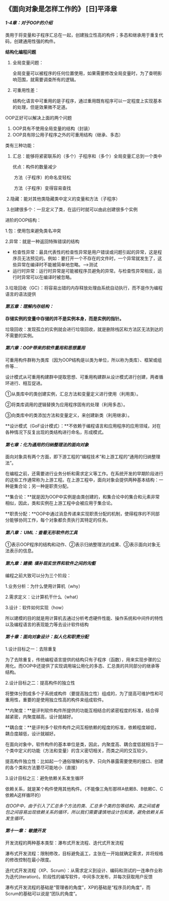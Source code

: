 ## 《面向对象是怎样工作的》   [日]平泽章

#### *1-4章：对于OOP的介绍*

类用于将变量和子程序汇总在一起，创建独立性高的构件；多态和继承用于重复代码，创建通用性强的构件。

**结构化编程问题**

1. 全局变量问题：

   全局变量可以被程序的任何位置使用，如果需要修改全局变量时，为了查明影响范围，就需要调查所有的逻辑。

2. 可重用性差：

   结构化语言中可重用的是子程序，通过重用既有程序可以一定程度上实现基本的处理，但是效果微不足道。

OOP正好可以解决上面的两个问题

1. OOP具有不使用全局变量的结构（封装）
2. OOP具有除公用子程序之外的可重用结构（继承、多态）



类有三种功能：

1. 汇总：能够将紧密联系的（多个）子程序和（多个）全局变量汇总到一个类中

   优点：构件的数量减少

   ​			方法（子程序）的命名变轻松

   ​			方法（子程序）变得容易查找

​    2.隐藏：能对其他类隐藏类中定义的变量和方法（子程序）

​	3.创建很多个：一旦定义了类，在运行时就可以由此创建很多个实例



进阶的OOP结构：

1.包：使用包来避免类名冲突

2.异常：就是一种返回特殊错误的结构

- 检查性异常：最具代表性的检查性异常是用户错误或问题引起的异常，这是程序员无法预见的。例如：要打开一个不存在的文件时，一个异常就发生了，这些异常在编译时不能被简单地忽略。—>测试
- 运行时异常：运行时异常是可能被程序员避免的异常。与检查性异常相反，运行时异常可以在编译时被忽略。

3.垃圾回收（GC）：将容易出错的内存释放处理由系统自动执行，而不是作为编程语言的语法提供



#### *第五章：理解内存结构：*

**存储实例的变量中存储的并不是实例本身，而是实例的指针。**

垃圾回收：发现孤立的实例就会进行垃圾回收，就是删除栈区和方法区无法到达的不需要的实例。



#### *第六章：OOP带来的软件重用和思想重用*

可重用构件群称为类库（因为OOP结构是以类为单位，所以称为类库）、框架或组件等...

设计模式从可重用构建群中提取思想、可重用构建群从设计模式进行创建，两者循环进行、相互促进。

①从类库中的类创建实例，汇总方法和变量定义进行使用（利用类）。

②将类库调用的逻辑替换为应用程序固有的处理（利用多态）。

③向类库中的类添加方法和变量定义，来创建新类（利用继承）。

**设计模式（GoF设计模式）：**不依赖于编程语言和应用程序的应用领域，对在各种情况下反复出现的类结构进行命名，形成模式。



#### *第七章：化为通用的归纳整理法的面向对象*

面向对象具有两个方面，即下游工程的“编程技术”和上游工程的“通用的归纳整理法”。

在编程之前，还需要进行业务分析和需求定义等工作。在系统开发的早期阶段进行的这些工作通常称为上游工程。在上游工程中，面向对象会提供两种基本结构：一种是集合论；另一种是职责分配。

**集合论：**就是因为OOP中实例是由类创建的，和集合论中的集合和元素非常相似，因此，类和实例在上游工程中会被应用于集合论。

**职责分配：**OOP中通过消息传递来实现职责分配的机制，使得程序的不同部分能够协同工作，每个对象都负责执行其特定的任务。



#### *第八章： UML：查看无形软件的工具*

①表示OOP程序的结构和动作、②表示归纳整理法的成果、③表示面向对象无法表示的信息。



#### *第九章：建模: 填补现实世界和软件之间的沟壑*

编程之前大致可以分为三个阶段：

1.业务分析：为什么使用计算机（why）

2.需求定义：让计算机干什么（what）

3.设计：软件如何实现（how）

所以建模的目的就是用计算机去通过分析考虑硬件性能、操作系统和中间件的特性以及编程语言的表现能力等去设计软件结构

#### *第十章：面向对象设计：拟人化和职责分配*

1.设计目标之一：去除重复

为了去除重复，传统编程语言提供的结构只有子程序（函数），用来实现步骤的公用化。而OOP中还提供了实现调用端公用化的多态、汇总类的共同部分的继承等结构。

2.设计目标之二：提高构件的独立性

将整体分割成多个子系统或构件（要提高独立性）组成的，为了提高可维护性和可重用性，重要的是使用独立性高的构件来组成软件。

**内聚度：**是评判软件构件所提供的功能互相结合的紧密程度的标准，结合得越紧密，内聚度越高，设计就越好。

**耦合度：**是评判多个软件构件之间互相依赖的程度的标准，依赖程度越低，耦合度越低，设计就越好。

在面向对象中，软件构件的基本单位是类，因此，内聚度高、耦合度低就相当于一个类中定义的功能（方法和变量）的含义密切相关，而类之间的交互较少。

提高构件独立性：比如起一个通俗理解的名字、只向外暴露需要使用的接口、创建的各个类和方法要尽可能地小（直接）

3.设计目标之三：避免依赖关系发生循环

依赖关系，就是某个构件使用其他构件。（不能像三角形那样A依赖B、B依赖C、C依赖A这样循环的）

*在OOP中，由于引入了汇总多个方法的类、汇总多个类的包等结构，类之间或者包之间容易出现依赖关系的循环，所以我们需要谨慎地设计包和类，避免依赖关系发生循环。*

#### *第十一章： 敏捷开发*

开发流程的两种基本类型：瀑布式开发流程、迭代式开发流程

瀑布式开发流程：限制修改，目标避免返工，主张在一开始就确定需求，并将规格的修改控制在最小限度。

迭代式开发流程（XP、Scrum）：从需求定义到设计、编码和测试的一连串作业称为迭代(iteration)。阶段性的编写软件，中间多次发布，并每次获取用户反馈

瀑布式开发流程的基础是“管理者的角度”，XP的基础是“程序员的角度”，而Scrum的基础可以说是“团队的角度”。
